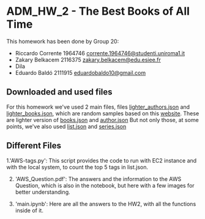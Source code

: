 # ADM_HW_2 - The Best Books of All Time

This homework has been done by Group 20:
- Riccardo Corrente 1964746 corrente.1964746@studenti.uniroma1.it
- Zakary Belkacem 2116375 zakary.belkacem@edu.esiee.fr 
- Dila 
- Eduardo Baldó 2111915 eduardobaldo10@gmail.com

## Downloaded and used files
For this homework we've used 2 main files, files [lighter_authors.json](https://adm2023.s3.amazonaws.com/lighter_authors.json) and [lighter_books.json](https://adm2023.s3.amazonaws.com/lighter_books.json), which are random samples based on this [website](https://www.kaggle.com/datasets/opalskies/large-books-metadata-dataset-50-mill-entries). These are lighter version of [books.json](https://www.kaggle.com/datasets/opalskies/large-books-metadata-dataset-50-mill-entries) and [author.json](https://www.kaggle.com/datasets/opalskies/large-books-metadata-dataset-50-mill-entries)
But not only those, at some points, we've also used [list.json](https://www.kaggle.com/datasets/opalskies/large-books-metadata-dataset-50-mill-entries?select=list.json) and [series.json](https://www.kaggle.com/datasets/opalskies/large-books-metadata-dataset-50-mill-entries)

## Different Files


1.'AWS-tags.py':
   This script provides the code to run with EC2 instance and with the local system, to count the top 5 tags in list.json.

2. 'AWS_Question.pdf':
   The answers and the information to the AWS Question, which is also in the notebook, but here with a few images for better understanding.

3. 'main.ipynb':
   Here are all the answers to the HW2, with all the functions inside of it.

